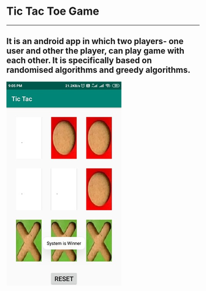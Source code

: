 # Tic Tac Toe Game
---
It is an android app in which two players- one user and other the player, can play game with each other. It is specifically based on randomised algorithms and greedy algorithms. 
---
![image](/images/i1.jpg)
